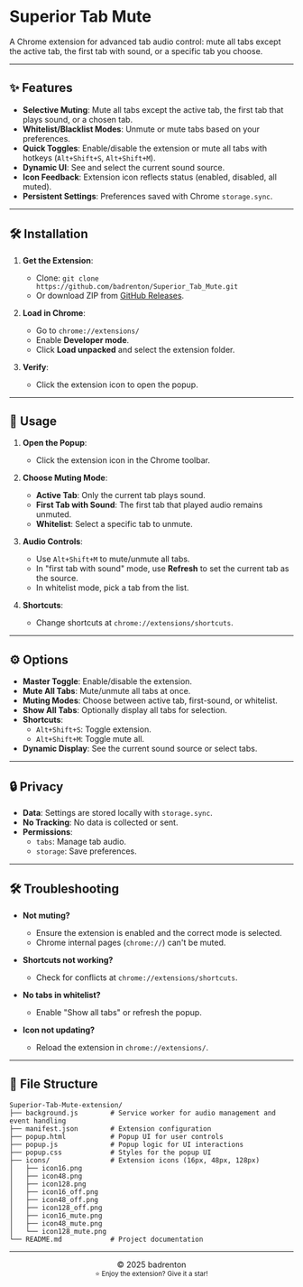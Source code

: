 # Superior Tab Mute

A Chrome extension for advanced tab audio control: mute all tabs except the active tab, the first tab with sound, or a specific tab you choose.

---

## ✨ Features

- **Selective Muting**: Mute all tabs except the active tab, the first tab that plays sound, or a chosen tab.
- **Whitelist/Blacklist Modes**: Unmute or mute tabs based on your preferences.
- **Quick Toggles**: Enable/disable the extension or mute all tabs with hotkeys (`Alt+Shift+S`, `Alt+Shift+M`).
- **Dynamic UI**: See and select the current sound source.
- **Icon Feedback**: Extension icon reflects status (enabled, disabled, all muted).
- **Persistent Settings**: Preferences saved with Chrome `storage.sync`.

---

## 🛠️ Installation

1. **Get the Extension**:
   - Clone: `git clone https://github.com/badrenton/Superior_Tab_Mute.git`
   - Or download ZIP from [GitHub Releases](https://github.com/le0booba/Superior_Tab_Mute/releases).

2. **Load in Chrome**:
   - Go to `chrome://extensions/`
   - Enable **Developer mode**.
   - Click **Load unpacked** and select the extension folder.

3. **Verify**:
   - Click the extension icon to open the popup.

---

## 📖 Usage

1. **Open the Popup**:
   - Click the extension icon in the Chrome toolbar.

2. **Choose Muting Mode**:
   - **Active Tab**: Only the current tab plays sound.
   - **First Tab with Sound**: The first tab that played audio remains unmuted.
   - **Whitelist**: Select a specific tab to unmute.

3. **Audio Controls**:
   - Use `Alt+Shift+M` to mute/unmute all tabs.
   - In "first tab with sound" mode, use **Refresh** to set the current tab as the source.
   - In whitelist mode, pick a tab from the list.

4. **Shortcuts**:
   - Change shortcuts at `chrome://extensions/shortcuts`.

---

## ⚙️ Options

- **Master Toggle**: Enable/disable the extension.
- **Mute All Tabs**: Mute/unmute all tabs at once.
- **Muting Modes**: Choose between active tab, first-sound, or whitelist.
- **Show All Tabs**: Optionally display all tabs for selection.
- **Shortcuts**: 
  - `Alt+Shift+S`: Toggle extension.
  - `Alt+Shift+M`: Toggle mute all.
- **Dynamic Display**: See the current sound source or select tabs.

---

## 🔒 Privacy

- **Data**: Settings are stored locally with `storage.sync`.
- **No Tracking**: No data is collected or sent.
- **Permissions**:
  - `tabs`: Manage tab audio.
  - `storage`: Save preferences.

---

## 🛠️ Troubleshooting

- **Not muting?**
  - Ensure the extension is enabled and the correct mode is selected.
  - Chrome internal pages (`chrome://`) can't be muted.

- **Shortcuts not working?**
  - Check for conflicts at `chrome://extensions/shortcuts`.

- **No tabs in whitelist?**
  - Enable "Show all tabs" or refresh the popup.

- **Icon not updating?**
  - Reload the extension in `chrome://extensions/`.

---

## 📂 File Structure

```
Superior-Tab-Mute-extension/
├── background.js        # Service worker for audio management and event handling
├── manifest.json        # Extension configuration
├── popup.html           # Popup UI for user controls
├── popup.js             # Popup logic for UI interactions
├── popup.css            # Styles for the popup UI
├── icons/               # Extension icons (16px, 48px, 128px)
│   ├── icon16.png
│   ├── icon48.png
│   ├── icon128.png
│   ├── icon16_off.png
│   ├── icon48_off.png
│   ├── icon128_off.png
│   ├── icon16_mute.png
│   ├── icon48_mute.png
│   └── icon128_mute.png
└── README.md            # Project documentation
```

---

<p align="center">
© 2025 badrenton
<br>
<sup>⭐ Enjoy the extension? Give it a star!</sup>
</p>
